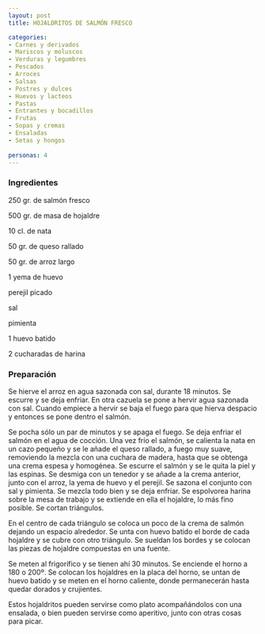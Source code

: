 ```yaml
---
layout: post
title: HOJALDRITOS DE SALMÓN FRESCO

categories:
- Carnes y derivados
- Mariscos y moluscos
- Verduras y legumbres
- Pescados
- Arroces
- Salsas
- Postres y dulces
- Huevos y lacteos
- Pastas
- Entrantes y bocadillos
- Frutas
- Sopas y cremas
- Ensaladas
- Setas y hongos
 
personas: 4 
---
```


<h3>Ingredientes</h3>
250 gr. de salmón fresco

500 gr. de masa de hojaldre

10 cl. de nata

50 gr. de queso rallado

50 gr. de arroz largo

1 yema de huevo

perejil picado

sal

pimienta

1 huevo batido

2 cucharadas de harina

<h3>Preparación</h3>
Se hierve el arroz en agua sazonada con sal, durante 18 minutos. Se escurre y se deja enfriar. En otra cazuela se pone a hervir agua sazonada con sal. Cuando empiece a hervir se baja el fuego para que hierva despacio y entonces se pone dentro el salmón.

Se pocha sólo un par de minutos y se apaga el fuego. Se deja enfriar el salmón en el agua de cocción. Una vez frío el salmón, se calienta la nata en un cazo pequeño y se le añade el queso rallado, a fuego muy suave, removiendo la mezcla con una cuchara de madera, hasta que se obtenga una crema espesa y homogénea. Se escurre el salmón y se le quita la piel y las espinas. Se desmiga con un tenedor y se añade a la crema anterior, junto con el arroz, la yema de huevo y el perejil. Se sazona el conjunto con sal y pimienta. Se mezcla todo bien y se deja enfriar. Se espolvorea harina sobre la mesa de trabajo y se extiende en ella el hojaldre, lo más fino posible. Se cortan triángulos.

En el centro de cada triángulo se coloca un poco de la crema de salmón dejando un espacio alrededor. Se unta con huevo batido el borde de cada hojaldre y se cubre con otro triángulo. Se sueldan los bordes y se colocan las piezas de hojaldre compuestas en una fuente.

Se meten al frigorífico y se tienen ahí 30 minutos. Se enciende el horno a 180 o 200&ordm;. Se colocan los hojaldres en la placa del horno, se untan de huevo batido y se meten en el horno caliente, donde permanecerán hasta quedar dorados y crujientes.

Estos hojaldritos pueden servirse como plato acompañándolos con una ensalada, o bien pueden servirse como aperitivo, junto con otras cosas para picar.

